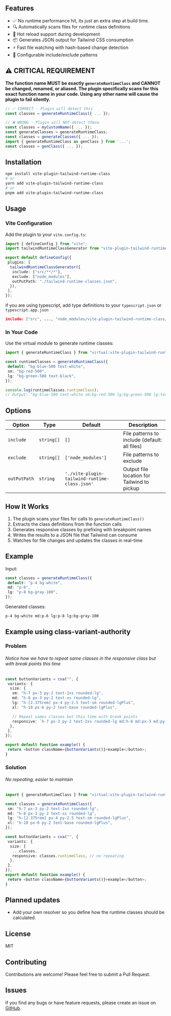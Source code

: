 ## Features

- ✅ No runtime performance hit, its just an extra step at build time.
- 🔍 Automatically scans files for runtime class definitions
- 🔄 Hot reload support during development
- 📦 Generates JSON output for Tailwind CSS consumption
- ⚡ Fast file watching with hash-based change detection
- 🎯 Configurable include/exclude patterns

## ⚠️ CRITICAL REQUIREMENT

**The function name MUST be exactly `generateRuntimeClass` and CANNOT be changed, renamed, or aliased. The plugin specifically scans for this exact function name in your code. Using any other name will cause the plugin to fail silently.**

```typescript
// ✅ CORRECT - Plugin will detect this
const classes = generateRuntimeClass({ ... });

// ❌ WRONG - Plugin will NOT detect these
const classes = myCustomName({ ... });
const generateClasses = generateRuntimeClass;
const classes = generateClasses({ ... });
import { generateRuntimeClass as genClass } from '...';
const classes = genClass({ ... });
```

## Installation

```bash
npm install vite-plugin-tailwind-runtime-class
# or
yarn add vite-plugin-tailwind-runtime-class
# or
pnpm add vite-plugin-tailwind-runtime-class
```

## Usage

### Vite Configuration

Add the plugin to your `vite.config.ts`:

```typescript
import { defineConfig } from "vite";
import tailwindRuntimeClassGenerator from "vite-plugin-tailwind-runtime-class";

export default defineConfig({
 plugins: [
  tailwindRuntimeClassGenerator({
   include: ["src/**/*"],
   exclude: ["node_modules"],
   outPutPath: "./tailwind-runtime-classes.json",
  }),
 ],
});
```

if you are using typescript, add type definitions to your `typescript.json` or `typescript.app.json`

```json
include: ["src", ..., "node_modules/vite-plugin-tailwind-runtime-class/dist/virtual-module.d.d.ts"]

```

### In Your Code

Use the virtual module to generate runtime classes:

```typescript
import { generateRuntimeClass } from "virtual:vite-plugin-tailwind-runtime-class";

const runtimeClasses = generateRuntimeClass({
 default: "bg-blue-500 text-white",
 sm: "bg-red-500",
 lg: "bg-green-500 text-black",
});

console.log(runtimeClasses.runtimeClass);
// Output: "bg-blue-500 text-white sm:bg-red-500 lg:bg-green-500 lg:text-black"
```

## Options

| Option       | Type       | Default                                       | Description                                   |
| ------------ | ---------- | --------------------------------------------- | --------------------------------------------- |
| `include`    | `string[]` | `[]`                                          | File patterns to include (default: all files) |
| `exclude`    | `string[]` | `['node_modules']`                            | File patterns to exclude                      |
| `outPutPath` | `string`   | `'./vite-plugin-tailwind-runtime-class.json'` | Output file location for Tailwind to pickup   |

## How It Works

1. The plugin scans your files for calls to `generateRuntimeClass()`
2. Extracts the class definitions from the function calls
3. Generates responsive classes by prefixing with breakpoint names
4. Writes the results to a JSON file that Tailwind can consume
5. Watches for file changes and updates the classes in real-time

## Example

Input:

```typescript
const classes = generateRuntimeClass({
 default: "p-4 bg-white",
 md: "p-6",
 lg: "p-8 bg-gray-100",
});
```

Generated classes:

```
p-4 bg-white md:p-6 lg:p-8 lg:bg-gray-100
```

## Example using class-variant-authority
### Problem

###### Notice how we have to repeat same classes in the responsive class but with break points this time

```typescript
const buttonVariants = cva("", {
 variants: {
  size: {
   sm: "h-7 px-3 py-2 text-2xs rounded-lg",
   md: "h-8 px-3 py-2 text-xs rounded-lg",
   lg: "h-[2.375rem] px-4 py-2.5 text-sm rounded-lgPlus",
   xl: "h-10 px-6 py-2 text-base rounded-lgPlus",

   // Repeat sames classes but this time with break points
   responsive: `h-7 px-3 py-2 text-2xs rounded-lg md:h-8 md:px-3 md:py-2 md:text-xs md:rounded-lg lg:h-[2.375rem] lg:px-4 lg:py-2.5 lg:text-sm lg:rounded-lgPlus xl:h-10 xl:px-6 xl:py-2 xl:text-base xl:rounded-lgPlus`,
  },
 },
});

export default function example() {
 return <button className={buttonVariants()}>example</button>;
}
```

### Solution
###### No repeating, easier to maintain 

```typescript
import { generateRuntimeClass } from "virtual:vite-plugin-tailwind-runtime-class";

const classes = generateRuntimeClass({
 sm: "h-7 px-3 py-2 text-2xs rounded-lg",
 md: "h-8 px-3 py-2 text-xs rounded-lg",
 lg: "h-[2.375rem] px-4 py-2.5 text-sm rounded-lgPlus",
 xl: "h-10 px-6 py-2 text-base rounded-lgPlus",
});

const buttonVariants = cva("", {
 variants: {
  size: {
   ...classes,
   responsive: classes.runtimeClass, // no repeating
  },
 },
});
export default function example() {
 return <button className={buttonVariants()}>example</button>;
}
```

## Planned updates
- Add your own resolver so you define how the runtime classes should be calculated.


## License

MIT

## Contributing

Contributions are welcome! Please feel free to submit a Pull Request.

## Issues

If you find any bugs or have feature requests, please create an issue on [GitHub](https://github.com/ahmedGamalhamed/vite-plugin-tailwind-runtime-class/issues).
